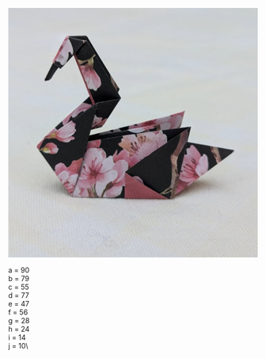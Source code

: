 ![alt text](https://github.com/blackarm0815/origami/blob/main/source/demure/demure.jpg "demure")

a = 90\
b = 79\
c = 55\
d = 77\
e = 47\
f = 56\
g = 28\
h = 24\
i = 14\
j = 10\